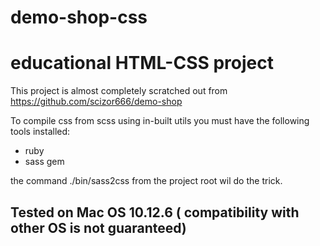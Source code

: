 # demo-shop-css

# educational HTML-CSS project 

This project is almost completely scratched out from https://github.com/scizor666/demo-shop

To compile css from scss using in-built utils you must have the following tools installed:
* ruby 
* sass gem  

the command ./bin/sass2css from the project root wil do the trick.

## Tested on Mac OS 10.12.6 ( compatibility with other OS is not guaranteed)
